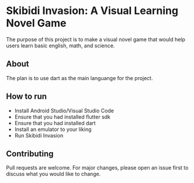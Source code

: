 # Skibidi Invasion: A Visual Learning Novel Game

The purpose of this project is to make a visual novel game that would help users learn basic
english, math, and science.

## About

The plan is to use dart as the main languange for the project.

## How to run

- Install Android Studio/Visual Studio Code
- Ensure that you had installed flutter sdk
- Ensure that you had installed dart
- Install an emulator to your liking
- Run Skibidi Invasion

## Contributing 

Pull requests are welcome. For major changes, please open an issue first 
to discuss what you would like to change.
